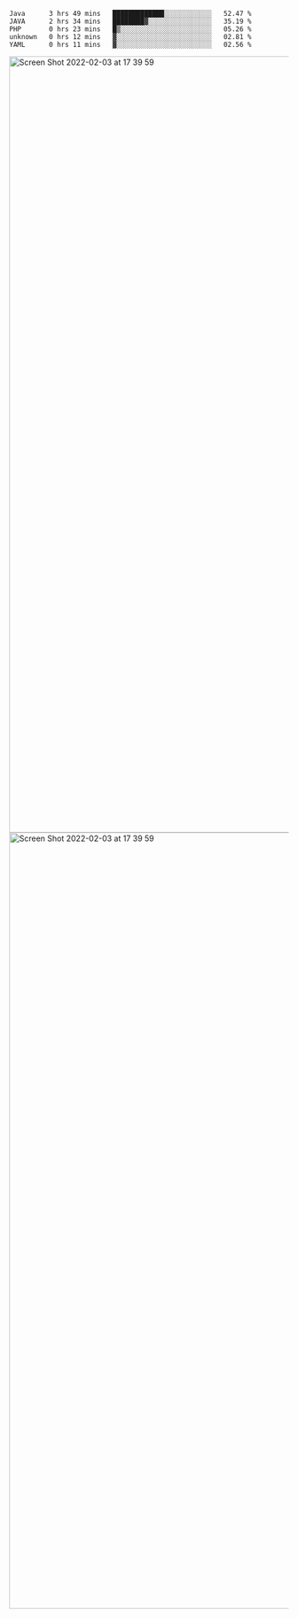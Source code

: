 <!--START_SECTION:waka-->

```text
Java      3 hrs 49 mins   █████████████░░░░░░░░░░░░   52.47 %
JAVA      2 hrs 34 mins   ████████▓░░░░░░░░░░░░░░░░   35.19 %
PHP       0 hrs 23 mins   █▒░░░░░░░░░░░░░░░░░░░░░░░   05.26 %
unknown   0 hrs 12 mins   ▓░░░░░░░░░░░░░░░░░░░░░░░░   02.81 %
YAML      0 hrs 11 mins   ▓░░░░░░░░░░░░░░░░░░░░░░░░   02.56 %
```

<!--END_SECTION:waka-->

<img width="1400" alt="Screen Shot 2022-02-03 at 17 39 59" src="https://user-images.githubusercontent.com/45716542/152387304-f2b60485-53a6-4f4b-a818-5cefb1b0c0ae.png">
<img width="1400" alt="Screen Shot 2022-02-03 at 17 39 59" src="https://user-images.githubusercontent.com/45716542/152387273-ea5cdf21-2a45-44da-8bef-00c1763b1d42.png">
